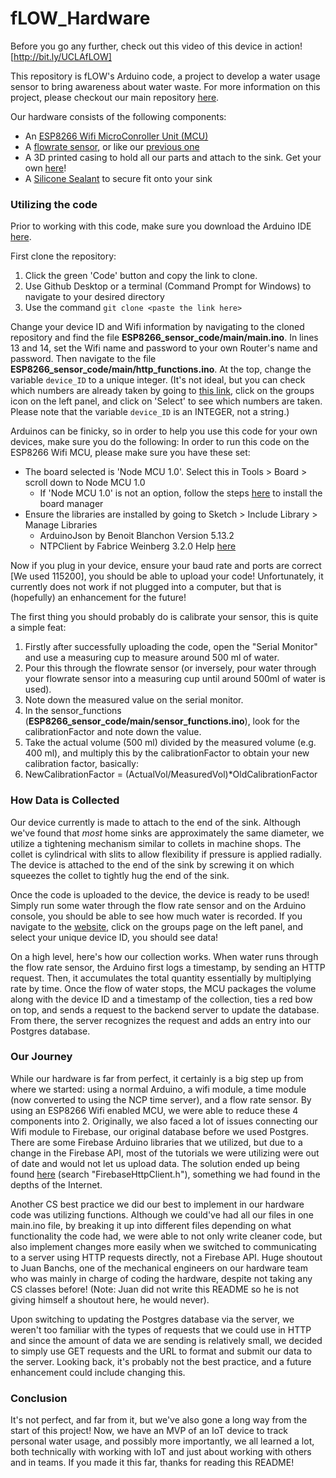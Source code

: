 # fLOW_Hardware
Before you go any further, check out this video of this device in action! [http://bit.ly/UCLAfLOW]

This repository is fLOW's Arduino code, a project to develop a water usage sensor to bring awareness about water waste. For more information on this project, please checkout our main repository [here](https://github.com/allisonchen23/fLOW_frontend).

Our hardware consists of the following components:
* An [ESP8266 Wifi MicroConroller Unit (MCU)](https://www.amazon.com/HiLetgo-Internet-Development-Wireless-Micropython/dp/B081CSJV2V/ref=sr_1_1_sspa?dchild=1&keywords=esp8266&qid=1601678227&sr=8-1-spons&spLa=ZW5jcnlwdGVkUXVhbGlmaWVyPUEyWjNWR1ozQUFDOFVTJmVuY3J5cHRlZElkPUEwNTk4MzE5MkFYUTVFUzBOMVRZVCZlbmNyeXB0ZWRBZElkPUEwNzkyNTgyMzdMMEZQN0Y2WjBPSCZ3aWRnZXROYW1lPXNwX2F0ZiZhY3Rpb249Y2xpY2tSZWRpcmVjdCZkb05vdExvZ0NsaWNrPXRydWU&th=1)
* A [flowrate sensor](https://www.amazon.com/DIGITEN-Effect-Sensor-Flowmeter-Counter/dp/B00VKAT7EE/ref=sr_1_5?dchild=1&keywords=flow%20rate%20sensor&qid=1600656372&sr=8-5), or like our [previous one](https://www.amazon.com/uxcell-Effect-Flowmeter-0-2-2-5L-SEN-HZ41W/dp/B07DM2FD51/ref=sr_1_14?keywords=Water+Hall+Effect+Flow+Sensor&qid=1579555540&sr=8-14)
* A 3D printed casing to hold all our parts and attach to the sink. Get your own [here](https://drive.google.com/drive/folders/1zjI_3nG_oABBmjKBfur1F099fGafXyzb?usp=sharing)!
* A [Silicone Sealant](https://www.amazon.com/GE-GE284-Silicone-Kitchen-Squeeze/dp/B000BQWKCY/ref=sr_1_5?dchild=1&keywords=100%25%2Bsilicone%2Bsealant&qid=1587936819&sr=8-5&th=1) to secure fit onto your sink

### Utilizing the code

Prior to working with this code, make sure you download the Arduino IDE [here](https://www.arduino.cc/en/main/software).

First clone the repository:
1. Click the green 'Code' button and copy the link to clone.
2. Use Github Desktop or a terminal (Command Prompt for Windows) to navigate to your desired directory
3. Use the command `git clone <paste the link here>`

Change your device ID and Wifi information by navigating to the cloned repository and find the file **ESP8266_sensor_code/main/main.ino**. In lines 13 and 14, set the Wifi name and password to your own Router's name and password. Then navigate to the file **ESP8266_sensor_code/main/http_functions.ino**. At the top, change the variable `device_ID` to a unique integer. (It's not ideal, but you can check which numbers are already taken by going to [this link](http://allisonchen.co/fLOW_frontend/#/fLOW_frontend/pages/about.js), click on the groups icon on the left panel, and click on 'Select' to see which numbers are taken. Please note that the variable `device_ID` is an INTEGER, not a string.)

Arduinos can be finicky, so in order to help you use this code for your own devices, make sure you do the following: 
In order to run this code on the ESP8266 Wifi MCU, please make sure you have these set:
* The board selected is 'Node MCU 1.0'. Select this in Tools > Board > scroll down to Node MCU 1.0
  * If 'Node MCU  1.0' is not an option, follow the steps [here](https://www.instructables.com/id/Esp8266-Firebase-Connection/) to install the board manager
* Ensure the libraries are installed by going to Sketch > Include Library > Manage Libraries
  * ArduinoJson by Benoit Blanchon Version 5.13.2
  * NTPClient by Fabrice Weinberg 3.2.0 Help [here](https://lastminuteengineers.com/esp8266-ntp-server-date-time-tutorial/)
  
Now if you plug in your device, ensure your baud rate and ports are correct [We used 115200], you should be able to upload your code! Unfortunately, it currently does not work if not plugged into a computer, but that is (hopefully) an enhancement for the future!

The first thing you should probably do is calibrate your sensor, this is quite a simple feat:
1. Firstly after successfully uploading the code, open the "Serial Monitor" and use a measuring cup to measure around 500 ml of water.
2. Pour this through the flowrate sensor (or inversely, pour water through your flowrate sensor into a measuring cup until around 500ml of water is used).
3. Note down the measured value on the serial monitor.
4. In the sensor_functions (**ESP8266_sensor_code/main/sensor_functions.ino**), look for the calibrationFactor and note down the value.
5. Take the actual volume (500 ml) divided by the measured volume (e.g. 400 ml), and multiply this by the calibrationFactor to obtain your new calibration factor, basically:
6. NewCalibrationFactor = (ActualVol/MeasuredVol)*OldCalibrationFactor

### How Data is Collected

Our device currently is made to attach to the end of the sink. Although we've found that *most* home sinks are approximately the same diameter, we utilize a tightening mechanism similar to collets in machine shops. The collet is cylindrical with slits to allow flexibility if pressure is applied radially. The device is attached to the end of the sink by screwing it on which squeezes the collet to tightly hug the end of the sink. 

Once the code is uploaded to the device, the device is ready to be used! Simply run some water through the flow rate sensor and on the Arduino console, you should be able to see how much water is recorded. If you navigate to the [website](http://allisonchen.co/fLOW_frontend/#/fLOW_frontend/pages/about.js), click on the groups page on the left panel, and select your unique device ID, you should see data!

On a high level, here's how our collection works. When water runs through the flow rate sensor, the Arduino first logs a timestamp, by sending an HTTP request. Then, it accumulates the total quantity essentially by multiplying rate by time. Once the flow of water stops, the MCU packages the volume along with the device ID and a timestamp of the collection, ties a red bow on top, and sends a request to the backend server to update the database. From there, the server recognizes the request and adds an entry into our Postgres database.

### Our Journey

While our hardware is far from perfect, it certainly is a big step up from where we started: using a normal Arduino, a wifi module, a time module (now converted to using the NCP time server), and a flow rate sensor. By using an ESP8266 Wifi enabled MCU, we were able to reduce these 4 components into 2. Originally, we also faced a lot of issues connecting our Wifi module to Firebase, our original database before we used Postgres. There are some Firebase Arduino libraries that we utilized, but due to a change in the Firebase API, most of the tutorials we were utilizing were out of date and would not let us upload data. The solution ended up being found [here](https://medium.com/@o.lourme/our-iot-journey-through-esp8266-firebase-angular-and-plotly-js-part-1-a07db495ac5f) (search "FirebaseHttpClient.h"), something we had found in the depths of the Internet.

Another CS best practice we did our best to implement in our hardware code was utilizing functions. Although we could've had all our files in one main.ino file, by breaking it up into different files depending on what functionality the code had, we were able to not only write cleaner code, but also implement changes more easily when we switched to communicating to a server using HTTP requests directly, not a Firebase API. Huge shoutout to Juan Banchs, one of the mechanical engineers on our hardware team who was mainly in charge of coding the hardware, despite not taking any CS classes before! (Note: Juan did not write this README so he is not giving himself a shoutout here, he would never). 

Upon switching to updating the Postgres database via the server, we weren't too familiar with the types of requests that we could use in HTTP and since the amount of data we are sending is relatively small, we decided to simply use GET requests and the URL to format and submit our data to the server. Looking back, it's probably not the best practice, and a future enhancement could include changing this. 

### Conclusion

It's not perfect, and far from it, but we've also gone a long way from the start of this project! Now, we have an MVP of an IoT device to track personal water usage, and possibly more importantly, we all learned a lot, both technically with working with IoT and just about working with others and in teams. If you made it this far, thanks for reading this README!

